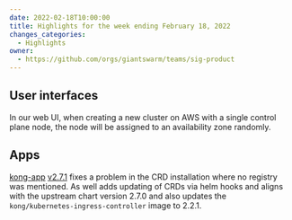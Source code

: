 ```yaml
---
date: 2022-02-18T10:00:00
title: Highlights for the week ending February 18, 2022
changes_categories:
  - Highlights
owner:
  - https://github.com/orgs/giantswarm/teams/sig-product
---
```


## User interfaces

In our web UI, when creating a new cluster on AWS with a single control plane node, the node will be assigned to an availability zone randomly.

## Apps

[kong-app](https://github.com/giantswarm/kong-app) [v2.7.1](https://github.com/giantswarm/kong-app/blob/master/CHANGELOG.md#271---2022-02-16) fixes a problem in the CRD installation where no registry was mentioned. As well adds updating of CRDs via helm hooks and aligns with the upstream chart version 2.7.0 and also updates the `kong/kubernetes-ingress-controller` image to 2.2.1.
